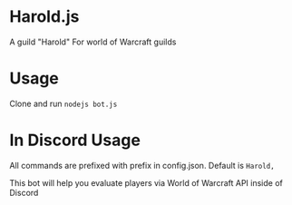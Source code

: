 # Harold.js
A guild "Harold" For world of Warcraft guilds

# Usage
Clone and run `nodejs bot.js` 

# In Discord Usage
All commands are prefixed with prefix in config.json. Default is `Harold,`

This bot will help you evaluate players via World of Warcraft API inside of Discord
